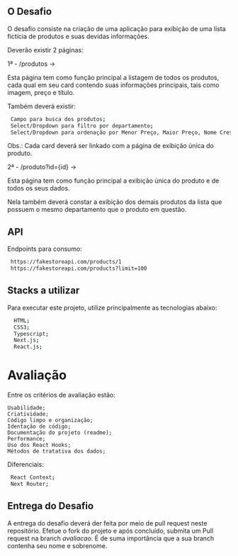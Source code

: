 
## O Desafio

O desafio consiste na criação de uma aplicação para exibição de uma lista fictícia de produtos e suas devidas informações.

Deverão existir 2 páginas:

1ª - /produtos -> 

Esta página tem como função principal a listagem de todos os produtos, cada qual em seu card contendo suas informações principais, tais como imagem, preço e título.

Também deverá existir:
```bash
 Campo para busca dos produtos;
 Select/Dropdown para filtro por departamento;
 Select/Dropdown para ordenação por Menor Preço, Maior Preço, Nome Crescente e Nome Decrescente;
```

Obs.: Cada card deverá ser linkado com a página de exibição única do produto.


2ª - /produto?id={id} -> 

Esta página tem como função principal a exibição única do produto e de todos os seus dados.

Nela também deverá constar a exibição dos demais produtos da lista que possuem o mesmo departamento que o produto em questão.

## API

Endpoints para consumo:

```bash
 https://fakestoreapi.com/products/1
 https://fakestoreapi.com/products?limit=100
```


## Stacks a utilizar

Para executar este projeto, utilize principalmente as tecnologias abaixo:

```bash
  HTML;
  CSS3;
  Typescript;
  Next.js;
  React.js;
```

# Avaliação

Entre os critérios de avaliação estão:


    Usabilidade;
    Criatividade;
    Código limpo e organização;
    Identação de código;
    Documentação do projeto (readme);
    Performance;
    Uso dos React Hooks;
    Métodos de tratativa dos dados;

Diferenciais:

```bash
 React Context;
 Next Router;
```
## Entrega do Desafio

A entrega do desafio deverá der feita por meio de pull request neste repositório. Efetue o fork do projeto e após concluído, submita um Pull request na branch *avaliacao*.
É de suma importância que a sua branch contenha seu nome e sobrenome.
